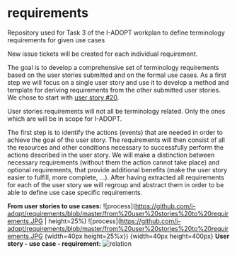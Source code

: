 # requirements
Repository used for Task 3 of the I-ADOPT workplan to define terminology requirements for given use cases 

New issue tickets will be created for each individual requirement.

The goal is to develop a comprehensive set of terminology requirements based on the user stories submitted and on the formal use cases. As a first step we will focus on a single user story and use it to develop a method and template for deriving requirements from the other submitted user stories. We chose to start with [user story #20](https://github.com/i-adopt/users_stories/issues/20).

User stories requirements will not all be terminology related. Only the ones which are will be in scope for I-ADOPT. 

The first step is to identify the actions (events) that are needed in order to achieve the goal of the user story. The requirements will then consist of all the resources and other conditions necessary to successfully perform the actions described in the user story. We will make a distinction between necessary requirements (without them the action cannot take place) and optional requirements, that provide additional benefits (make the user story easier to fulfill, more complete, ...). After having extracted all requirements for each of the user story we will regroup and abstract them in order to be able to define use case specific requirements.

**From user stories to use cases:**
![process](https://github.com/i-adopt/requirements/blob/master/from%20user%20stories%20to%20requirements.JPG | height=25%)
![process](https://github.com/i-adopt/requirements/blob/master/from%20user%20stories%20to%20requirements.JPG {width=40px height=25%x})
{width=40px height=400px}
**User story - use case - requirement:**
![relation](https://github.com/i-adopt/requirements/blob/master/user%20story_use%20case_requirement.JPG)
